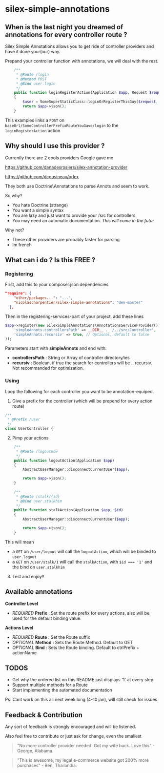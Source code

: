 # silex-simple-annotations

## When is the last night you dreamed of annotations for every controller route ?
Silex Simple Annotations allows you to get ride of controller providers and have it done your(our) way.

Prepand your controller function with annotations, we will deal with the rest. 

```php
    /**
     * @Route /login 
     * @Method POST
     * @Bind user.login
     */
    public function loginRegisterAction(Application $app, Request $request)
    {
        $user = SomeSuperStaticClass::loginOrRegisterThisGuy($request, $app);
        return $app->json();
    }
```

This examples links a `POST` on `baseUrl/SomeControllerPrefixRouteYouGave/login` to the `loginRegisterAction` action

## Why should I use this provider ?

Currently there are 2 cools providers Google gave me

https://github.com/danadesrosiers/silex-annotation-provider

https://github.com/dcousineau/orlex

They both use Doctrine\Annotations to parse Annots and seem to work.

So why?
* You hate Doctrine (strange)
* You want a simple syntax
* You are lazy and just want to provide your /src for controllers
* You may need an automatic documentation. *This will come in the futur*

Why not?
* These other providers are probably faster for parsing
* Im french

## What can i do ? Is this FREE ? 

### Registering

First, add this to your composer.json dependencies
```json
"require": {
    "other/packages...": "...",
    "nicolascharpentier/silex-simple-annotations": "dev-master"
  },
```

Then in the registering-services-part of your project, add these lines
```php
$app->register(new SilexSimpleAnnotations\AnnotationsServiceProvider(), array(
    'simpleAnnots.controllersPath' => __DIR__ . '/../src/Controller',
    'simpleAnnots.recursiv' => true, // Optional, default to false
));
```
Parameters start with **simpleAnnots** and end with:
* **controllersPath** : String or Array of controller directory/ies
* **recursiv** : Boolean, if true the search for controllers will be .. recursiv. Not recommanded for optimization.

### Using

Loop the following for each controller you want to be annotation-equiped.

1. Give a prefix for the controller (which will be prepend for every action route)
```php
/**
 * @Prefix /user
 */
class UserController {
```

2. Pimp your actions
```php
    /**
     * @Route /logoutnow
     */
    public function logoutAction(Application $app)
    {
        AbstractUserManager::disconnectCurrentUser($app);

        return $app->json();
    }
    
    /**
     * @Route /stalk/{id}
     * @Bind user.stalkhim
     */
    public function stalkAction(Application $app, $id)
    {
        AbstractUserManager::disconnectCurrentUser($app);

        return $app->json();
    }
```
  This will mean
- a `GET` on `/user/logout` will call the `logoutAction`, which will be binded to `user.logout`
- a `GET` on `/user/stalk/1` will call the `stalkAction`, with `$id === '1'` and the bind on `user.stalkhim`
  
  
3. Test and enjoy!! 
  
## Available annotations

**Controller Level**
* *REQUIRED*  **Prefix** : Set the route prefix for every actions, also will be used for the default binding value. 

**Actions Level**
* *REQUIRED*  **Route** : Set the Route suffix
* *OPTIONAL*  **Method** : Sets the Route Method. Default to GET
* *OPTIONAL*  **Bind** : Sets the Route binding. Default to ctrlPrefix + actionName

## TODOS
- Get why the ordered list on this README just displays '1' at every step.
- Support multiple methods for a Route
- Start implementing the automated documentation

Ps: Cant work on this all next week long (4-10 jan), will still check for issues.

## Feedback & Contribution

Any sort of feedback is strongly encouraged and will be listened.

Also feel free to contribute or just ask for change, even the smallest


> "No more controller provider needed. Got my wife back. Love this" - George, Alabama.

> "This is awesome, my legal e-commerce website got 200% more purchases" - Ben, Thailandia.    
